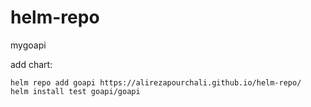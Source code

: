 # helm-repo
mygoapi    

add chart:
```
helm repo add goapi https://alirezapourchali.github.io/helm-repo/
helm install test goapi/goapi
```